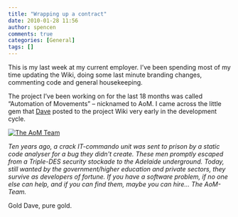 ```yaml
---
title: "Wrapping up a contract"
date: 2010-01-28 11:56
author: spencen
comments: true
categories: [General]
tags: []
---
```


This is my last week at my current employer. I’ve been spending most of my time updating the Wiki, doing some last minute branding changes, commenting code and general housekeeping.
  

The project I’ve been working on for the last 18 months was called “Automation of Movements” – nicknamed to AoM. I came across the little gem that [Dave](http://david.gardiner.net.au/) posted to the project Wiki very early in the development cycle.
  

<a href="/images/The%20AoM%20Team_2.png">![The AoM Team](/images/The%20AoM%20Team_thumb.png "The AoM Team")</a> 
  

*Ten years ago, a crack IT-commando unit was sent to prison by a static code analyser for a bug they didn't create. These men promptly escaped from a Triple-DES security stockade to the Adelaide underground. Today, still wanted by the government/higher education and private sectors, they survive as developers of fortune. If you have a software problem, if no one else can help, and if you can find them, maybe you can hire... The AoM-Team.*
  

Gold Dave, pure gold.


